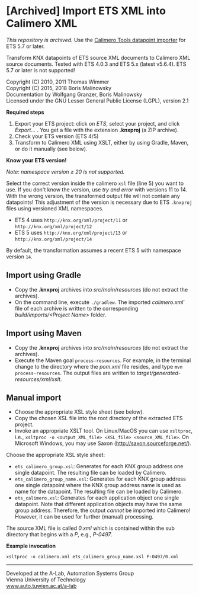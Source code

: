 [Archived] Import ETS XML into Calimero XML
=================================

*This repository is archived.* Use the [Calimero Tools datapoint importer](https://github.com/calimero-project/calimero-tools) for ETS 5.7 or later.

Transform KNX datapoints of ETS source XML documents to Calimero XML source documents. Tested with ETS 4.0.3 and ETS 5.x (latest v5.6.4). ETS 5.7 or later is not supported!


Copyright (C) 2010, 2011 Thomas Wimmer<br>
Copyright (C) 2015, 2018 Boris Malinowsky<br>
Documentation by Wolfgang Granzer, Boris Malinowsky<br>
Licensed under the GNU Lesser General Public License (LGPL), version 2.1

**Required steps**

1. Export your ETS project: click on _ETS_, select your project, and click _Export..._ . You get a file with the extension **.knxproj** (a ZIP archive). 
2. Check your ETS version (ETS 4/5)
3. Transform to Calimero XML using XSLT, either by using Gradle, Maven, or do it manually (see below).

**Know your ETS version!**

*Note: namespace version &ge; 20 is not supported.*

Select the correct version inside the calimero `xsl` file (line 5) you want to use. If you don't know the version, use _try and error_ with versions 11 to 14.
With the wrong version, the transformed output file will not contain any datapoints! This adjustment of the version is necessary due to ETS `.knxproj` files using versioned XML namespaces. 

* ETS 4 uses `http://knx.org/xml/project/11` or `http://knx.org/xml/project/12`
* ETS 5 uses `http://knx.org/xml/project/13` or `http://knx.org/xml/project/14`

By default, the transformation assumes a recent ETS 5 with namespace version `14`.

Import using Gradle
-------------------
* Copy the **.knxproj** archives into _src/main/resources_ (do not extract the archives).
* On the command line, execute `./gradlew`. The imported _calimero.xml_` file of each archive is written to the corresponding _build/imports/&lt;Project Name&gt;_ folder.

Import using Maven
------------------
  * Copy the **.knxproj** archives into _src/main/resources_ (do not extract the archives). 
  * Execute the Maven goal `process-resources`. For example, in the terminal change to the directory where the _pom.xml_ file resides, and type `mvn process-resources`. The output files are written to _target/generated-resources/xml/xslt_.

Manual import
-------------
  * Choose the appropriate XSL style sheet (see below).
  * Copy the chosen XSL file into the root directory of the extracted ETS project.
  * Invoke an appropriate XSLT tool. On Linux/MacOS you can use `xsltproc`, i.e., `xsltproc -o <output_XML_file> <XSL_file> <source_XML_file>`. On Microsoft Windows, you may use Saxon (http://saxon.sourceforge.net/).

Choose the appropriate XSL style sheet:

  * `ets_calimero_group.xsl`: Generates for each KNX group address one single datapoint. The resulting file can be loaded by Calimero.
  * `ets_calimero_group_name.xsl`: Generates for each KNX group address one single datapoint where the KNX group address name is used as name for the datapoint. The resulting file can be loaded by Calimero.
  * `ets_calimero.xsl`: Generates for each application object one single datapoint. Note that different application objects may have the same group address. Therefore, the output _cannot_ be imported into Calimero! However, it can be used for further (manual) processing.


The source XML file is called _0.xml_ which is contained within the sub directory that begins with a _P_, e.g., _P-0497_.

**Example invocation** 

`xsltproc -o calimero.xml ets_calimero_group_name.xsl P-0497/0.xml`

------------------------------------------------
Developed at the A-Lab, Automation Systems Group<br>
Vienna University of Technology<br>
www.auto.tuwien.ac.at/a-lab
